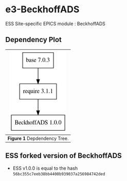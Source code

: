 
e3-BeckhoffADS  
======
ESS Site-specific EPICS module : BeckhoffADS

## Dependency Plot

|![BeckhoffADS dep](docs/BeckhoffADS.png)|
| :---: |
|**Figure 1** Depdendency Tree. |


## ESS forked version of BeckhoffADS

* ESS v1.0.0 is equal to the hash `56bc355c7eeb38bb4400b939037a256984742ded`



